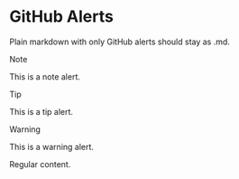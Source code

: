 # GitHub Alerts

Plain markdown with only GitHub alerts should stay as .md.

> [!NOTE]
> This is a note alert.

> [!TIP]
> This is a tip alert.

> [!WARNING]
> This is a warning alert.

Regular content.
